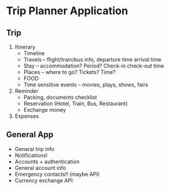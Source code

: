 # Trip Planner Application

## Trip
1. Itinerary
    - Timeline
    - Travels – flight/train/bus info, departure time arrival time
    - Stay – accommodation? Period? Check-in check-out time
    - Places – where to go? Tickets? Time?
    - FOOD
    - Time sensitive events – movies, plays, shows, fairs
2. Reminder
    - Packing, documents checklist
    - Reservation (Hotel, Train, Bus, Restaurant)
    - Exchange money
3. Expenses

## General App
- General trip info
- Notifications!
- Accounts + authentication
- General account info
- Emergency contacts!! (maybe API)
- Currency exchange API

